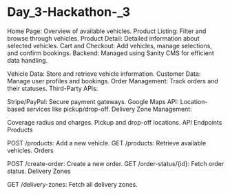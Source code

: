 # Day_3-Hackathon-_3
Home Page: Overview of available vehicles. Product Listing: Filter and browse through vehicles. Product Detail: Detailed information about selected vehicles. Cart and Checkout: Add vehicles, manage selections, and confirm bookings. Backend: Managed using Sanity CMS for efficient data handling.

Vehicle Data: Store and retrieve vehicle information. Customer Data: Manage user profiles and bookings. Order Management: Track orders and their statuses. Third-Party APIs:

Stripe/PayPal: Secure payment gateways. Google Maps API: Location-based services like pickup/drop-off. Delivery Zone Management:

Coverage radius and charges. Pickup and drop-off locations. API Endpoints Products

POST /products: Add a new vehicle. GET /products: Retrieve available vehicles. Orders

POST /create-order: Create a new order. GET /order-status/{id}: Fetch order status. Delivery Zones

GET /delivery-zones: Fetch all delivery zones.
